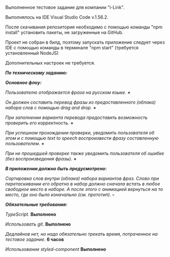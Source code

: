 Выполненное тестовое задание для компании "i-Link".

Выполнялось на IDE Visual Studio Code v.1.56.2.

После скачивания репозитория необходимо с помощью команды "npm install" установить пакеты, не загруженные на GitHub.

Проект не собран в билд, поэтому запускать приложение следует через IDE с помощью команды в терминале "npm start" (требуется установленный NodeJS)

Дополнительных настроек не требуется.

_**По техническому заданию:**_

**_Основное флоу:_**

_Пользователю отображается фраза на русском языке._ **+**

_Он должен составить перевод фразы из предоставленного (облака) набора слов с помощью drag and drop._ **+**

_При заполнении варианта перевода предоставить возможность проверить его корректность._ **+**

_При успешном прохождении проверки, уведомить пользователя об этом и с помощью text to speech воспроизвести фразу составленную пользователем._ **+**

_При не прошедшей проверке также уведомить пользователя об ошибке (без воспроизведения фразы)._ **+**

_**В приложении должно быть предусмотрено:**_

_Сортировка слов внутри (облака) набора вариантов фраз. Слово при перетаскивании его обратно в набор должно сначала встать в любое свободное место в наборе. А после этого с анимацией вернуться на то место, где оно было изначально (см. прототип)._ **-**

_**Обязательные требования:**_

_TypeScript._ **Выполнено**

_Использовать git._ **Выполнено**

_Дедлайнов нет, но надо обязательно трекать время, потраченное на тестовое задание._ **6 часов**

_Использование styled-component_ **Выполнено**

